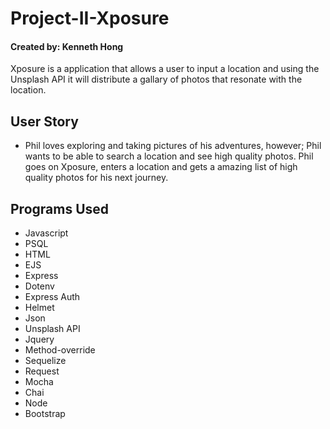 # Project-II-Xposure
#### Created by: Kenneth Hong 

Xposure is a application that allows a user to input a location and using the Unsplash API it will distribute a
gallary of photos that resonate with the location.

## User Story 
-   Phil loves exploring and taking pictures of his adventures, however; Phil wants to be able to search a location and see high quality photos. Phil goes on Xposure, enters a location and gets a amazing list of high quality photos for his next journey. 

## Programs Used 
- Javascript 
- PSQL
- HTML
- EJS
- Express 
- Dotenv
- Express Auth 
- Helmet 
- Json
- Unsplash API
- Jquery 
- Method-override
- Sequelize 
- Request 
- Mocha 
- Chai 
- Node
- Bootstrap 





